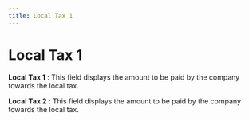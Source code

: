 ```yaml
---
title: Local Tax 1
---
```


# Local Tax 1


**Local Tax 1**
: This field displays the amount to be paid by the company towards the local tax.


**Local Tax 2**
: This field displays the amount to be paid by the company towards the local tax.
